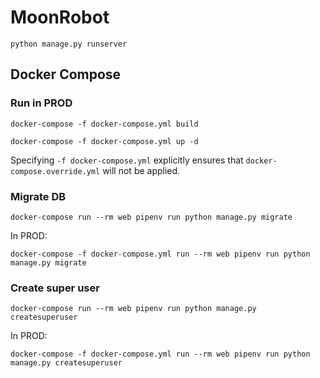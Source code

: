 # MoonRobot

```
python manage.py runserver
```

## Docker Compose

### Run in PROD

```
docker-compose -f docker-compose.yml build
```
```
docker-compose -f docker-compose.yml up -d
```
Specifying `-f docker-compose.yml` explicitly ensures that `docker-compose.override.yml` will not be applied.

### Migrate DB

```
docker-compose run --rm web pipenv run python manage.py migrate
```

In PROD:
```
docker-compose -f docker-compose.yml run --rm web pipenv run python manage.py migrate
```

### Create super user

```
docker-compose run --rm web pipenv run python manage.py createsuperuser
```

In PROD:
```
docker-compose -f docker-compose.yml run --rm web pipenv run python manage.py createsuperuser
```
